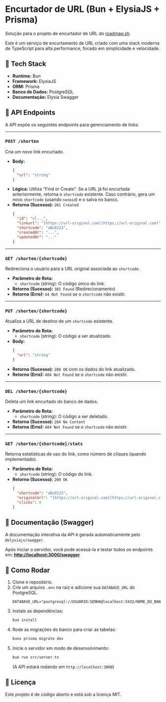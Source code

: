 # Encurtador de URL (Bun + ElysiaJS + Prisma)

Solução para o projeto de encurtador de URL do [roadmap.sh](https://roadmap.sh/projects/url-shortening-service).

Este é um serviço de encurtamento de URL criado com uma stack moderna de TypeScript para alta performance, focado em simplicidade e velocidade.

## 🚀 Tech Stack

* **Runtime:** Bun
* **Framework:** ElysiaJS
* **ORM:** Prisma
* **Banco de Dados:** PostgreSQL
* **Documentação:** Elysia Swagger

## 📖 API Endpoints

A API expõe os seguintes endpoints para gerenciamento de links:

---

### `POST /shorten`

Cria um novo link encurtado.

* **Body:**
    ```json
    {
      "url": "string"
    }
    ```
* **Lógica:** Utiliza "Find or Create". Se a URL já foi encurtada anteriormente, retorna o `shortcode` existente. Caso contrário, gera um novo `shortcode` (usando `nanoid`) e o salva no banco.
* **Retorno (Sucesso):** `201 Created`
    ```json
    {
      "id": "cl...",
      "linkurl": "[https://url-original.com](https://url-original.com)",
      "shortcode": "aBcD123",
      "createdAt": "...",
      "updatedAt": "..."
    }
    ```

---

### `GET /shorten/{shortcode}`

Redireciona o usuário para a URL original associada ao `shortcode`.

* **Parâmetro de Rota:**
    * `shortcode` (string): O código único do link.
* **Retorno (Sucesso):** `302 Found` (Redirecionamento)
* **Retorno (Erro):** `44 Not Found` se o `shortcode` não existir.

---

### `PUT /shorten/{shortcode}`

Atualiza a URL de destino de um `shortcode` existente.

* **Parâmetro de Rota:**
    * `shortcode` (string): O código a ser atualizado.
* **Body:**
    ```json
    {
      "url": "string"
    }
    ```
* **Retorno (Sucesso):** `200 OK` com os dados do link atualizado.
* **Retorno (Erro):** `404 Not Found` se o `shortcode` não existir.

---

### `DEL /shorten/{shortcode}`

Deleta um link encurtado do banco de dados.

* **Parâmetro de Rota:**
    * `shortcode` (string): O código a ser deletado.
* **Retorno (Sucesso):** `204 No Content`
* **Retorno (Erro):** `404 Not Found` se o `shortcode` não existir.

---

### `GET /shorten/{shortcode}/stats`

Retorna estatísticas de uso do link, como número de cliques (quando implementado).

* **Parâmetro de Rota:**
    * `shortcode` (string): O código do link.
* **Retorno (Sucesso):** `200 OK`
    ```json
    {
      "shortcode": "aBcD123",
      "originalUrl": "[https://url-original.com](https://url-original.com)",
      "clicks": 0 
    }
    ```

## 🤖 Documentação (Swagger)

A documentação interativa da API é gerada automaticamente pelo `@elysiajs/swagger`.

Após iniciar o servidor, você pode acessá-la e testar todos os endpoints em:
**[http://localhost:3000/swagger](http://localhost:3000/swagger)**

## 🏁 Como Rodar

1.  Clone o repositório.
2.  Crie um arquivo `.env` na raiz e adicione sua `DATABASE_URL` do PostgreSQL.
    ```
    DATABASE_URL="postgresql://USUARIO:SENHA@localhost:5432/NOME_DO_BANCO"
    ```
3.  Instale as dependências:
    ```bash
    bun install
    ```
4.  Rode as migrações do banco para criar as tabelas:
    ```bash
    bunx prisma migrate dev
    ```
5.  Inicie o servidor em modo de desenvolvimento:
    ```bash
    bun run src/server.ts
    ```
    (A API estará rodando em `http://localhost:3000`)

## 📄 Licença

Este projeto é de código aberto e está sob a licença MIT.
